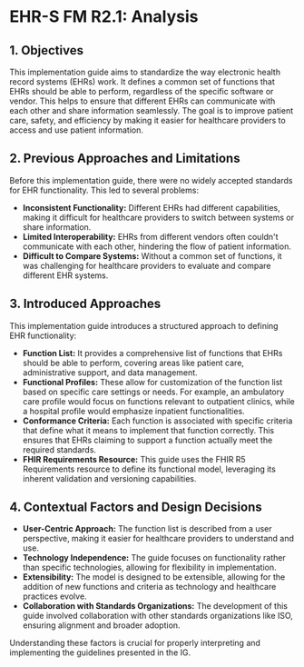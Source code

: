 # EHR-S FM R2.1: Analysis

## 1. Objectives

This implementation guide aims to standardize the way electronic health record systems (EHRs) work. It defines a common set of functions that EHRs should be able to perform, regardless of the specific software or vendor. This helps to ensure that different EHRs can communicate with each other and share information seamlessly. The goal is to improve patient care, safety, and efficiency by making it easier for healthcare providers to access and use patient information.

## 2. Previous Approaches and Limitations

Before this implementation guide, there were no widely accepted standards for EHR functionality. This led to several problems:

* **Inconsistent Functionality:** Different EHRs had different capabilities, making it difficult for healthcare providers to switch between systems or share information.
* **Limited Interoperability:** EHRs from different vendors often couldn't communicate with each other, hindering the flow of patient information.
* **Difficult to Compare Systems:** Without a common set of functions, it was challenging for healthcare providers to evaluate and compare different EHR systems.

## 3. Introduced Approaches

This implementation guide introduces a structured approach to defining EHR functionality:

* **Function List:** It provides a comprehensive list of functions that EHRs should be able to perform, covering areas like patient care, administrative support, and data management.
* **Functional Profiles:**  These allow for customization of the function list based on specific care settings or needs. For example, an ambulatory care profile would focus on functions relevant to outpatient clinics, while a hospital profile would emphasize inpatient functionalities.
* **Conformance Criteria:**  Each function is associated with specific criteria that define what it means to implement that function correctly. This ensures that EHRs claiming to support a function actually meet the required standards.
* **FHIR Requirements Resource:**  This guide uses the FHIR R5 Requirements resource to define its functional model, leveraging its inherent validation and versioning capabilities.

## 4. Contextual Factors and Design Decisions

* **User-Centric Approach:** The function list is described from a user perspective, making it easier for healthcare providers to understand and use.
* **Technology Independence:** The guide focuses on functionality rather than specific technologies, allowing for flexibility in implementation.
* **Extensibility:** The model is designed to be extensible, allowing for the addition of new functions and criteria as technology and healthcare practices evolve.
* **Collaboration with Standards Organizations:** The development of this guide involved collaboration with other standards organizations like ISO, ensuring alignment and broader adoption.

Understanding these factors is crucial for properly interpreting and implementing the guidelines presented in the IG. 

